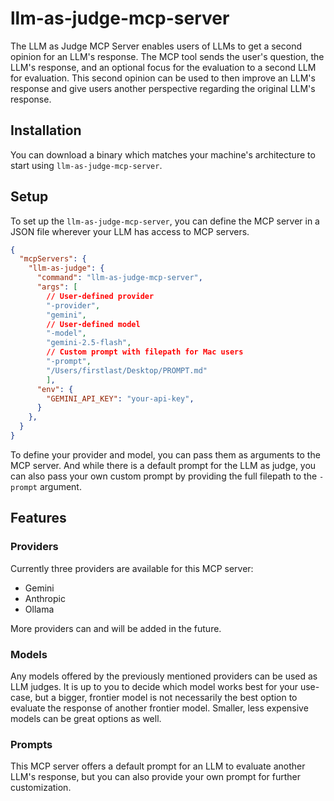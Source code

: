 # llm-as-judge-mcp-server

The LLM as Judge MCP Server enables users of LLMs to get a second opinion for an LLM's response. The MCP tool sends the user's question, the LLM's response, and an optional focus for the evaluation to a second LLM for evaluation. This second opinion can be used to then improve an LLM's response and give users another perspective regarding the original LLM's response.

## Installation

You can download a binary which matches your machine's architecture to start using `llm-as-judge-mcp-server`.

## Setup

To set up the `llm-as-judge-mcp-server`, you can define the MCP server in a JSON file wherever your LLM has access to MCP servers.

```json
{
  "mcpServers": {
    "llm-as-judge": {
      "command": "llm-as-judge-mcp-server",
      "args": [
        // User-defined provider
        "-provider", 
        "gemini", 
        // User-defined model
        "-model", 
        "gemini-2.5-flash", 
        // Custom prompt with filepath for Mac users
        "-prompt",
        "/Users/firstlast/Desktop/PROMPT.md"
        ],
      "env": {
        "GEMINI_API_KEY": "your-api-key",
      }
    },
  }
}

```

To define your provider and model, you can pass them as arguments to the MCP server. And while there is a default prompt for the LLM as judge, you can also pass your own custom prompt by providing the full filepath to the `-prompt` argument.

## Features

### Providers

Currently three providers are available for this MCP server:

- Gemini
- Anthropic
- Ollama

More providers can and will be added in the future.

### Models

Any models offered by the previously mentioned providers can be used as LLM judges. It is up to you to decide which model works best for your use-case, but a bigger, frontier model is not necessarily the best option to evaluate the response of another frontier model. Smaller, less expensive models can be great options as well.

### Prompts

This MCP server offers a default prompt for an LLM to evaluate another LLM's response, but you can also provide your own prompt for further customization.